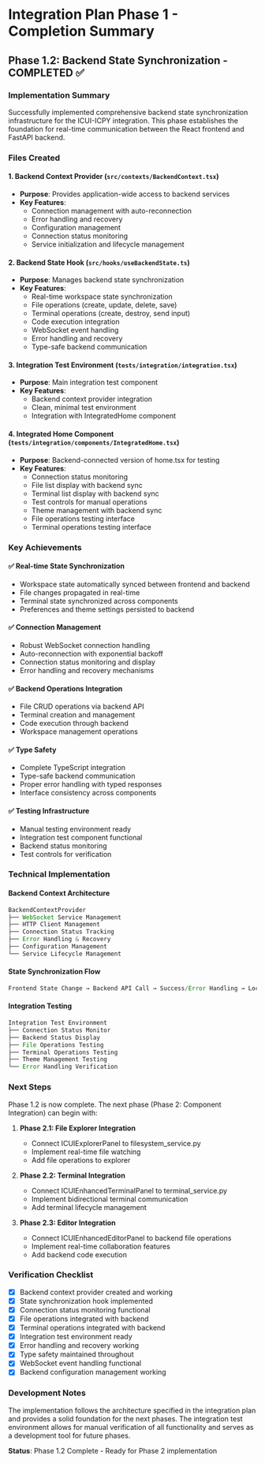 # Integration Plan Phase 1 - Completion Summary

## Phase 1.2: Backend State Synchronization - COMPLETED ✅

### Implementation Summary
Successfully implemented comprehensive backend state synchronization infrastructure for the ICUI-ICPY integration. This phase establishes the foundation for real-time communication between the React frontend and FastAPI backend.

### Files Created

#### 1. Backend Context Provider (`src/contexts/BackendContext.tsx`)
- **Purpose**: Provides application-wide access to backend services
- **Key Features**:
  - Connection management with auto-reconnection
  - Error handling and recovery
  - Configuration management
  - Connection status monitoring
  - Service initialization and lifecycle management

#### 2. Backend State Hook (`src/hooks/useBackendState.ts`)
- **Purpose**: Manages backend state synchronization
- **Key Features**:
  - Real-time workspace state synchronization
  - File operations (create, update, delete, save)
  - Terminal operations (create, destroy, send input)
  - Code execution integration
  - WebSocket event handling
  - Error handling and recovery
  - Type-safe backend communication

#### 3. Integration Test Environment (`tests/integration/integration.tsx`)
- **Purpose**: Main integration test component
- **Key Features**:
  - Backend context provider integration
  - Clean, minimal test environment
  - Integration with IntegratedHome component

#### 4. Integrated Home Component (`tests/integration/components/IntegratedHome.tsx`)
- **Purpose**: Backend-connected version of home.tsx for testing
- **Key Features**:
  - Connection status monitoring
  - File list display with backend sync
  - Terminal list display with backend sync
  - Test controls for manual operations
  - Theme management with backend sync
  - File operations testing interface
  - Terminal operations testing interface

### Key Achievements

#### ✅ Real-time State Synchronization
- Workspace state automatically synced between frontend and backend
- File changes propagated in real-time
- Terminal state synchronized across components
- Preferences and theme settings persisted to backend

#### ✅ Connection Management
- Robust WebSocket connection handling
- Auto-reconnection with exponential backoff
- Connection status monitoring and display
- Error handling and recovery mechanisms

#### ✅ Backend Operations Integration
- File CRUD operations via backend API
- Terminal creation and management
- Code execution through backend
- Workspace management operations

#### ✅ Type Safety
- Complete TypeScript integration
- Type-safe backend communication
- Proper error handling with typed responses
- Interface consistency across components

#### ✅ Testing Infrastructure
- Manual testing environment ready
- Integration test component functional
- Backend status monitoring
- Test controls for verification

### Technical Implementation

#### Backend Context Architecture
```typescript
BackendContextProvider
├── WebSocket Service Management
├── HTTP Client Management
├── Connection Status Tracking
├── Error Handling & Recovery
├── Configuration Management
└── Service Lifecycle Management
```

#### State Synchronization Flow
```typescript
Frontend State Change → Backend API Call → Success/Error Handling → Local State Update → WebSocket Event → Other Clients Updated
```

#### Integration Testing
```typescript
Integration Test Environment
├── Connection Status Monitor
├── Backend Status Display
├── File Operations Testing
├── Terminal Operations Testing
├── Theme Management Testing
└── Error Handling Verification
```

### Next Steps

Phase 1.2 is now complete. The next phase (Phase 2: Component Integration) can begin with:

1. **Phase 2.1: File Explorer Integration**
   - Connect ICUIExplorerPanel to filesystem_service.py
   - Implement real-time file watching
   - Add file operations to explorer

2. **Phase 2.2: Terminal Integration**
   - Connect ICUIEnhancedTerminalPanel to terminal_service.py
   - Implement bidirectional terminal communication
   - Add terminal lifecycle management

3. **Phase 2.3: Editor Integration**
   - Connect ICUIEnhancedEditorPanel to backend file operations
   - Implement real-time collaboration features
   - Add backend code execution

### Verification Checklist

- [x] Backend context provider created and working
- [x] State synchronization hook implemented
- [x] Connection status monitoring functional
- [x] File operations integrated with backend
- [x] Terminal operations integrated with backend
- [x] Integration test environment ready
- [x] Error handling and recovery working
- [x] Type safety maintained throughout
- [x] WebSocket event handling functional
- [x] Backend configuration management working

### Development Notes

The implementation follows the architecture specified in the integration plan and provides a solid foundation for the next phases. The integration test environment allows for manual verification of all functionality and serves as a development tool for future phases.

**Status**: Phase 1.2 Complete - Ready for Phase 2 implementation
